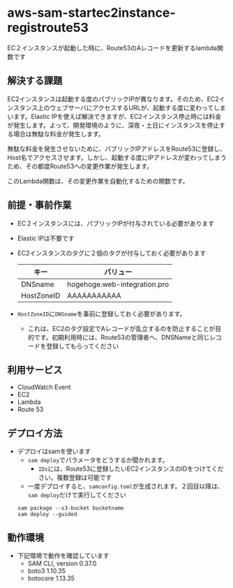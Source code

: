 # aws-sam-startec2instance-registroute53
EC２インスタンスが起動した時に、Route53のAレコードを更新するlambda関数です
## 解決する課題
EC2インスタンスは起動する度のパブリックIPが異なります。そのため、EC2インスタンス上のウェブサーバにアクセスするURLが、起動する度に変わってしまいます。Elastic IPを使えば解決できますが、EC2インスタンス停止時には料金が発生します。よって、開発環境のように、深夜・土日にインスタンスを停止する場合は無駄な料金が発生します。

無駄な料金を発生させないために、パブリックIPアドレスをRoute53に登録し、Host名でアクセスさせます。しかし、起動する度にIPアドレスが変わってしまうため、その都度Route53への変更作業が発生します。

このLambda関数は、その変更作業を自動化するための関数です。

## 前提・事前作業
- EC２インスタンスには、パブリックIPが付与されている必要があります
- Elastic IPは不要です
- EC2インスタンスのタグに２個のタグが付与しておく必要があります
 
    |キー|バリュー|
    |--|--|
    |DNSname|hogehoge.web-integration.pro|
    |HostZoneID|AAAAAAAAAAA|

- `HostZoneID`に`DNSname`を事前に登録しておく必要があります。
  - これは、EC2のタグ設定でAレコードが乱立するのを防止することが目的です。初期利用時には、Route53の管理者へ、DNSNameと同じレコードを登録してもらってください
## 利用サービス
- CloudWatch Event
- EC2
- Lambda
- Route 53
## デプロイ方法
- デプロイはsamを使います
  - `sam deploy`でパラメータをどうするか聞かれます。
    - `IDs`には、Route53に登録したいEC2インスタンスのIDをつけてください。複数登録は可能です
  - 一度デプロイすると、`samconfig.toml`が生成されます。２回目以降は、`sam deploy`だけで実行してください
  ```
  sam package --s3-bucket bucketname
  sam deploy --guided
  ```

## 動作環境
- 下記環境で動作を確認しています
  - SAM CLI, version 0.37.0
  - boto3 1.10.35 
  - botocore 1.13.35 